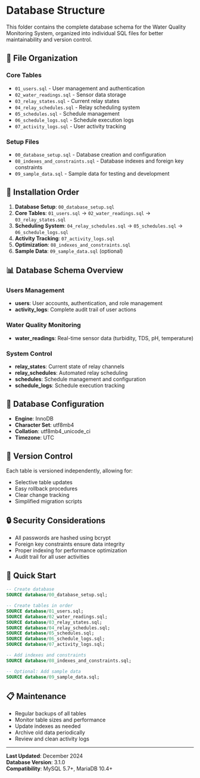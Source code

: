 # Database Structure

This folder contains the complete database schema for the Water Quality Monitoring System, organized into individual SQL files for better maintainability and version control.

## 📁 File Organization

### Core Tables
- `01_users.sql` - User management and authentication
- `02_water_readings.sql` - Sensor data storage
- `03_relay_states.sql` - Current relay states
- `04_relay_schedules.sql` - Relay scheduling system
- `05_schedules.sql` - Schedule management
- `06_schedule_logs.sql` - Schedule execution logs
- `07_activity_logs.sql` - User activity tracking

### Setup Files
- `00_database_setup.sql` - Database creation and configuration
- `08_indexes_and_constraints.sql` - Database indexes and foreign key constraints
- `09_sample_data.sql` - Sample data for testing and development

## 🚀 Installation Order

1. **Database Setup**: `00_database_setup.sql`
2. **Core Tables**: `01_users.sql` → `02_water_readings.sql` → `03_relay_states.sql`
3. **Scheduling System**: `04_relay_schedules.sql` → `05_schedules.sql` → `06_schedule_logs.sql`
4. **Activity Tracking**: `07_activity_logs.sql`
5. **Optimization**: `08_indexes_and_constraints.sql`
6. **Sample Data**: `09_sample_data.sql` (optional)

## 📊 Database Schema Overview

### Users Management
- **users**: User accounts, authentication, and role management
- **activity_logs**: Complete audit trail of user actions

### Water Quality Monitoring
- **water_readings**: Real-time sensor data (turbidity, TDS, pH, temperature)

### System Control
- **relay_states**: Current state of relay channels
- **relay_schedules**: Automated relay scheduling
- **schedules**: Schedule management and configuration
- **schedule_logs**: Schedule execution tracking

## 🔧 Database Configuration

- **Engine**: InnoDB
- **Character Set**: utf8mb4
- **Collation**: utf8mb4_unicode_ci
- **Timezone**: UTC

## 📝 Version Control

Each table is versioned independently, allowing for:
- Selective table updates
- Easy rollback procedures
- Clear change tracking
- Simplified migration scripts

## 🔒 Security Considerations

- All passwords are hashed using bcrypt
- Foreign key constraints ensure data integrity
- Proper indexing for performance optimization
- Audit trail for all user activities

## 🚀 Quick Start

```sql
-- Create database
SOURCE database/00_database_setup.sql;

-- Create tables in order
SOURCE database/01_users.sql;
SOURCE database/02_water_readings.sql;
SOURCE database/03_relay_states.sql;
SOURCE database/04_relay_schedules.sql;
SOURCE database/05_schedules.sql;
SOURCE database/06_schedule_logs.sql;
SOURCE database/07_activity_logs.sql;

-- Add indexes and constraints
SOURCE database/08_indexes_and_constraints.sql;

-- Optional: Add sample data
SOURCE database/09_sample_data.sql;
```

## 📋 Maintenance

- Regular backups of all tables
- Monitor table sizes and performance
- Update indexes as needed
- Archive old data periodically
- Review and clean activity logs

---

**Last Updated**: December 2024  
**Database Version**: 3.1.0  
**Compatibility**: MySQL 5.7+, MariaDB 10.4+ 